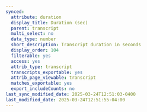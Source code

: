```yaml
---
synced:
  attribute: duration
  display_title: Duration (sec)
  parent: transcript
  multi_select: no
  data_type: number
  short_description: Transcript duration in seconds
  display_order: 104
  filterable: yes
  access: yes
  attrib_type: transcript
  transcripts_exportable: yes
  attrib_page_viewable: transcript
  matches_exportable: yes
  export_includeCounts: no
last_sync_modified_date: 2025-03-24T12:51:03-0400
last_modified_date: 2025-03-24T12:51:55-04:00
---
```

